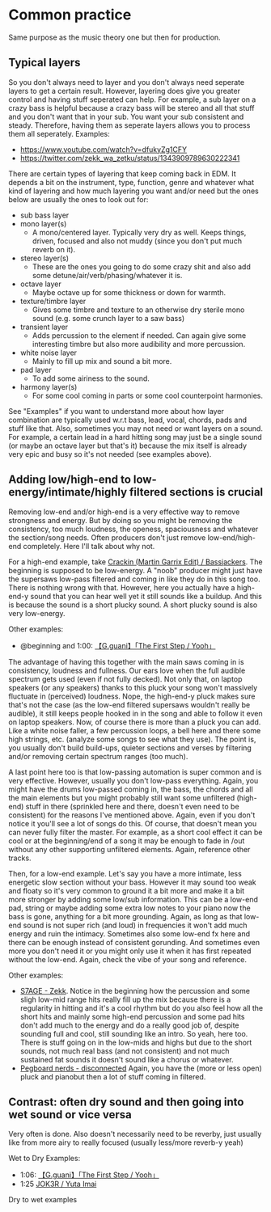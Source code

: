 # Common practice
Same purpose as the music theory one but then for production.

## Typical layers
So you don't always need to layer and you don't always need seperate layers to get a certain result. However, layering does give you greater control and having stuff seperated can help. For example, a sub layer on a crazy bass is helpful because a crazy bass will be stereo and all that stuff and you don't want that in your sub. You want your sub consistent and steady. Therefore, having them as seperate layers allows you to process them all seperately.
Examples:
- https://www.youtube.com/watch?v=dfukyZg1CFY
- https://twitter.com/zekk_wa_zetku/status/1343909789630222341

There are certain types of layering that keep coming back in EDM. It depends a bit on the instrument, type, function, genre and whatever what kind of layering and how much layering you want and/or need but the ones below are usually the ones to look out for:

- sub bass layer
- mono layer(s)
  - A mono/centered layer. Typically very dry as well. Keeps things, driven, focused and also not muddy (since you don't put much reverb on it).
- stereo layer(s)
  - These are the ones you going to do some crazy shit and also add some detune/air/verb/phasing/whatever it is.
- octave layer
  - Maybe octave up for some thickness or down for warmth.
- texture/timbre layer
  - Gives some timbre and texture to an otherwise dry sterile mono sound (e.g. some crunch layer to a saw bass)
- transient layer
  - Adds percussion to the element if needed. Can again give some interesting timbre but also more audibility and more percussion.
- white noise layer
  - Mainly to fill up mix and sound a bit more.
- pad layer
  - To add some airiness to the sound.
- harmony layer(s)
  - For some cool coming in parts or some cool counterpoint harmonies.

See "Examples" if you want to understand more about how layer combination are typically used w.r.t bass, lead, vocal, chords, pads and stuff like that. Also, sometimes you may not need or want layers on a sound. For example, a certain lead in a hard hitting song may just be a single sound (or maybe an octave layer but that's it) because the mix itself is already very epic and busy so it's not needed (see examples above).

## Adding low/high-end to low-energy/intimate/highly filtered sections is crucial
Removing low-end and/or high-end is a very effective way to remove strongness and energy. But by doing so you might be removing the consistency, too much loudness, the openess, spaciousness and whatever the section/song needs. Often producers don't just remove low-end/high-end completely. Here I'll talk about why not. 

For a high-end example, take [Crackin (Martin Garrix Edit) / Bassjackers](https://www.youtube.com/watch?v=WUV7ppnWzrw). The beginning is supposed to be low-energy. A "noob" producer might just have the supersaws low-pass filtered and coming in like they do in this song too. There is nothing wrong with that. However, here you actually have a high-end-y sound that you can hear well yet it still sounds like a buildup. And this is because the sound is a short plucky sound. A short plucky sound is also very low-energy. 

Other examples:
- @beginning and 1:00: [【G.guani】「The First Step / Yooh」](https://www.youtube.com/watch?v=CVENiBs7EqA)

The advantage of having this together with the main saws coming in is consistency, loudness and fullness. Our ears love when the full audible spectrum gets used (even if not fully decked). Not only that, on laptop speakers (or any speakers) thanks to this pluck your song won't massively fluctuate in (perceived) loudness. Nope, the high-end-y pluck makes sure that's not the case (as the low-end filtered supersaws wouldn't really be audible), it still keeps people hooked in in the song and able to follow it even on laptop speakers. Now, of course there is more than a pluck you can add. Like a white noise faller, a few percussion loops, a bell here and there some high strings, etc. (analyze some songs to see what they use). The point is, you usually don't build build-ups, quieter sections and verses by filtering and/or removing certain spectrum ranges (too much).

A last point here too is that low-passing automation is super common and is very effective. However, usually you don't low-pass everything. Again, you might have the drums low-passed coming in, the bass, the chords and all the main elements but you might probably still want some unfiltered (high-end) stuff in there (sprinkled here and there, doesn't even need to be consistent) for the reasons I've mentioned above. Again, even if you don't notice it you'll see a lot of songs do this. Of course, that doesn't mean you can never fully filter the master. For example, as a short cool effect it can be cool or at the beginning/end of a song it may be enough to fade in /out without any other supporting unfiltered elements. Again, reference other tracks.

Then, for a low-end example. Let's say you have a more intimate, less energetic slow section without your bass. However it may sound too weak and floaty so it's very common to ground it a bit more and make it a bit more stronger by adding some low/sub information. This can be a low-end pad, string or maybe adding some extra low notes to your piano now the bass is gone, anything for a bit more grounding. Again, as long as that low-end sound is not super rich (and loud) in frequencies it won't add much energy and ruin the intimacy. Sometimes also some low-end fx here and there can be enough instead of consistent gorunding. And sometimes even more you don't need it or you might only use it when it has first repeated without the low-end. Again, check the vibe of your song and reference.

Other examples:
- [S7AGE - Zekk](https://www.youtube.com/watch?v=UjtQ4rB3roI). Notice in the beginning how the percussion and some sligh low-mid range hits really fill up the mix because there is a regularity in hitting and it's a cool rhythm but do you also feel how all the short hits and mainly some high-end percussion and some pad hits don't add much to the energy and do a really good job of, despite sounding full and cool, still sounding like an intro. So yeah, here too. There is stuff going on in the low-mids and highs but due to the short sounds, not much real bass (and not consistent) and not much sustained fat sounds it doesn't sound like a chorus or whatever.
- [Pegboard nerds - disconnected](https://www.youtube.com/watch?v=MwSkC85TDgY) Again, you have the (more or less open) pluck and pianobut then a lot of stuff coming in filtered.

## Contrast: often dry sound and then going into wet sound or vice versa
Very often is done. Also doesn't necessarily need to be reverby, just usually like from more airy to really focused (usually less/more reverb-y yeah)

Wet to Dry Examples:
- 1:06: [【G.guani】「The First Step / Yooh」](https://www.youtube.com/watch?v=CVENiBs7EqA)
- 1:25 [JOK3R / Yuta Imai](https://www.youtube.com/watch?v=lewe7iZM68c)

Dry to wet examples
